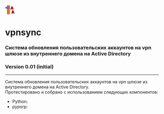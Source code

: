 ![Alt text](vpnsync.png?raw=true "Title")
# vpnsync
### Система обновления пользовательских аккаунтов на vpn шлюзе из внутреннего домена на Active Directory
### Version 0.01 (initial)
<hr>
Система обновления пользовательских аккаунтов на vpn шлюзе из внутреннего домена на Active Directory.
<br>
Протестировано и собрано с использованием следующих компонентов:
<ul>
  <li>Python: </li>
  <li>pypsrp: </li>
 </ul>
